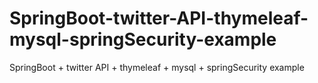 # SpringBoot-twitter-API-thymeleaf-mysql-springSecurity-example
SpringBoot + twitter API + thymeleaf + mysql + springSecurity example
